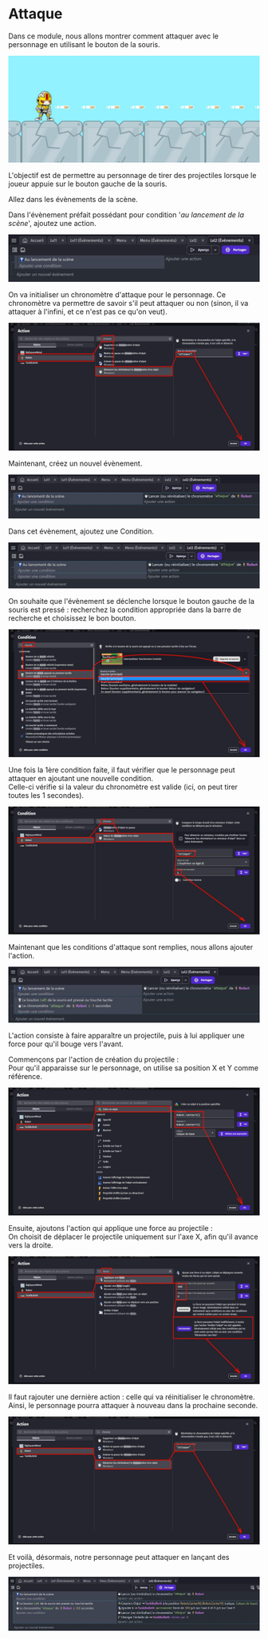 # Attaque

Dans ce module, nous allons montrer comment attaquer avec le personnage en utilisant le bouton de la souris. 

![image 1](https://github.com/g404-code-gaming/GDevelop_Cour/blob/main/Images_cours/attaque_1.jpg)

L'objectif est de permettre au personnage de tirer des projectiles lorsque le joueur appuie sur le bouton gauche de la souris. 

Allez dans les évènements de la scène.

Dans l'évènement préfait possédant pour condition '*au lancement de la scène*', ajoutez une action. 

![image 2](https://github.com/g404-code-gaming/GDevelop_Cour/blob/main/Images_cours/attaque_2.JPG)

On va initialiser un chronomètre d'attaque pour le personnage. Ce chronomètre va permettre de savoir s'il peut attaquer ou non (sinon, il va attaquer à l'infini, et ce n'est pas ce qu'on veut). 

![image 3](https://github.com/g404-code-gaming/GDevelop_Cour/blob/main/Images_cours/attaque_3.jpg)

Maintenant, créez un nouvel évènement. 

![image 4](https://github.com/g404-code-gaming/GDevelop_Cour/blob/main/Images_cours/attaque_4.JPG)

Dans cet évènement, ajoutez une Condition.

![image 5](https://github.com/g404-code-gaming/GDevelop_Cour/blob/main/Images_cours/attaque_5.JPG)

On souhaite que l'évènement se déclenche lorsque le bouton gauche de la souris est pressé : recherchez la condition appropriée dans la barre de recherche et choisissez le bon bouton.

![image 6](https://github.com/g404-code-gaming/GDevelop_Cour/blob/main/Images_cours/attaque_6.JPG)

Une fois la 1ère condition faite, il faut vérifier que le personnage peut attaquer en ajoutant une nouvelle condition.  
Celle-ci vérifie si la valeur du chronomètre est valide (ici, on peut tirer toutes les 1 secondes).

![image 7](https://github.com/g404-code-gaming/GDevelop_Cour/blob/main/Images_cours/attaque_7.JPG)

Maintenant que les conditions d'attaque sont remplies, nous allons ajouter l'action. 

![image 8](https://github.com/g404-code-gaming/GDevelop_Cour/blob/main/Images_cours/attaque_8.JPG)

L'action consiste à faire apparaître un projectile, puis à lui appliquer une force pour qu'il bouge vers l'avant. 

Commençons par l'action de création du projectile :  
Pour qu'il apparaisse sur le personnage, on utilise sa position X et Y comme référence. 

![image 9](https://github.com/g404-code-gaming/GDevelop_Cour/blob/main/Images_cours/attaque_9.JPG)

Ensuite, ajoutons l'action qui applique une force au projectile :  
On choisit de déplacer le projectile uniquement sur l'axe X, afin qu'il avance vers la droite.

![image 10](https://github.com/g404-code-gaming/GDevelop_Cour/blob/main/Images_cours/attaque_10.jpg)

Il faut rajouter une dernière action : celle qui va réinitialiser le chronomètre. Ainsi, le personnage pourra attaquer à nouveau dans la prochaine seconde.

![image 11](https://github.com/g404-code-gaming/GDevelop_Cour/blob/main/Images_cours/attaque_11.jpg)

Et voilà, désormais, notre personnage peut attaquer en lançant des projectiles. 

![image 12](https://github.com/g404-code-gaming/GDevelop_Cour/blob/main/Images_cours/attaque_12.jpg)
